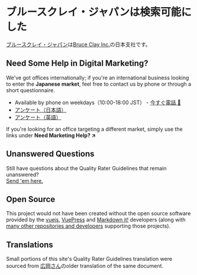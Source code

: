 # ブルースクレイ・ジャパンは検索可能にした

[ブルースクレイ・ジャパン](https://bruceclay.jpn.com/)は[Bruce Clay Inc.](https://www.bruceclay.com)の日本支社です。

## Need Some Help in Digital Marketing?

We've got offices internationally; if you're an international business looking to enter the **Japanese market**, feel free to contact us by phone or through a short questionnaire.

- Available by phone on weekdays（10:00-18:00 JST） - [今すぐ電話 📱](tel:+81354683860)
- [アンケート（日本語）](https://bruceclay.jpn.com/contact/)
- [アンケート（英語）](https://www.bruceclay.com/jp/contactform.htm)

If you're looking for an office targeting a different market, simply use the links under **Need Marketing Help? ↗**

## Unanswered Questions

Still have questions about the Quality Rater Guidelines that remain unanswered?  
[Send 'em here.](https://docs.google.com/forms/d/e/1FAIpQLSftex23Tnrj_Jox8_8j30k7WZAsvCbkawBs8MEvdj8K5ZF5qQ/viewform?usp=sf_link)

## Open Source

This project would not have been created without the open source software provided by the [vuejs](https://github.com/vuejs), [VuePress](https://github.com/vuepress) and [Markdown it!](https://github.com/markdown-it) developers (along with [many other repositories and developers](https://github.com/thewarrman/qrg-bci/network/dependencies) supporting those projects).

## Translations

Small portions of this site's Quality Rater Guidelines translation were sourced from [広岡さん](https://twitter.com/0penkenhiro)のolder translation of the same document.
